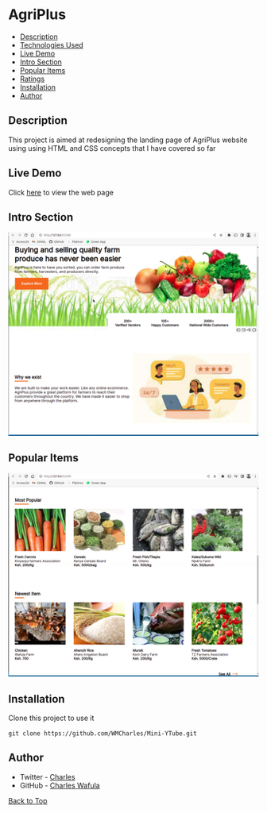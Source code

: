 # AgriPlus

+ [Description](#description)
+ [Technologies Used](#technologies-used)
+ [Live Demo](#live-demo)
+ [Intro Section](#intro-section)
+ [Popular Items](#popular-items)
+ [Ratings](#ratings)
+ [Installation](#installation)
+ [Author](#author)

## Description

<p>This project is aimed at redesigning the landing page of AgriPlus website using using HTML and CSS concepts that I have covered so far</p>

## Live Demo

Click [here](https://wmcharles.github.io/AgriPlus/) to view the web page

## Intro Section

![image](https://github.com/WMCharles/AgriPlus/blob/main/home.png)

## Popular Items

![image](https://github.com/WMCharles/AgriPlus/blob/main/items.png)

## Installation

Clone this project to use it

```
git clone https://github.com/WMCharles/Mini-YTube.git
```

## Author

* Twitter - [Charles](https://twitter.com/WMKCharles)
* GitHub - [Charles Wafula](https://github.com/WMCharles)

[Back to Top](#agriplus)
